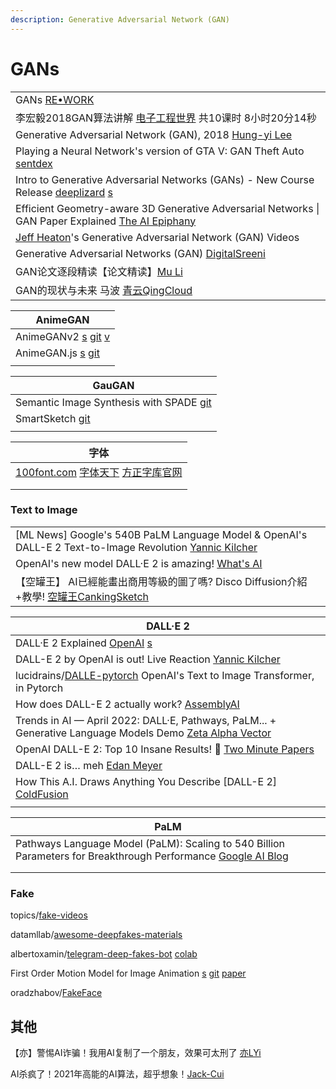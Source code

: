 ```yaml
---
description: Generative Adversarial Network (GAN)
---
```


# GANs

|                                                                                                                                                                              |
| ---------------------------------------------------------------------------------------------------------------------------------------------------------------------------- |
| GANs [RE•WORK](https://www.youtube.com/playlist?list=PLnDbcXCpYZ8lLH6Ru8peDrG2HoWyycbFR)                                                                                     |
| 李宏毅2018GAN算法讲解 [电子工程世界](http://training.eeworld.com.cn/course/5321) 共10课时 8小时20分14秒                                                                                          |
| Generative Adversarial Network (GAN), 2018 [Hung-yi Lee](https://www.youtube.com/playlist?list=PLJV\_el3uVTsMq6JEFPW35BCiOQTsoqwNw)                                          |
| Playing a Neural Network's version of GTA V: GAN Theft Auto [sentdex](https://www.youtube.com/watch?v=udPY5rQVoW0)                                                           |
| Intro to Generative Adversarial Networks (GANs) - New Course Release [deeplizard](https://www.youtube.com/watch?v=p3Eq2b22qJM) [s](https://deeplizard.com/lesson/gaa0ailzrd) |
| Efficient Geometry-aware 3D Generative Adversarial Networks \| GAN Paper Explained [The AI Epiphany](https://www.youtube.com/watch?v=ZHIRRsnINGA)                            |
| [Jeff Heaton](https://www.youtube.com/playlist?list=PLjy4p-07OYzs6XDEm39m6g7yZWXB6MKac)'s Generative Adversarial Network (GAN) Videos                                        |
| Generative Adversarial Networks (GAN) [DigitalSreeni](https://www.youtube.com/playlist?list=PLZsOBAyNTZwboR4\_xj-n3K6XBTweC4YVD)                                             |
| GAN论文逐段精读【论文精读】[Mu Li](https://www.youtube.com/watch?v=g\_0HtlrLiDo)                                                                                                         |
| GAN的现状与未来 马波 [青云QingCloud](https://www.youtube.com/watch?v=v7rsHn4ziZ4)                                                                                                      |

| AnimeGAN                                                                                                                                                                   |
| -------------------------------------------------------------------------------------------------------------------------------------------------------------------------- |
| AnimeGANv2 [s](https://tachibanayoshino.github.io/AnimeGANv2/) [git](https://github.com/TachibanaYoshino/AnimeGANv2) [v](https://www.douyin.com/video/7029157040899607815) |
| AnimeGAN.js [s](https://animegan.js.org/) [git](https://github.com/TonyLianLong/AnimeGAN.js)                                                                               |
|                                                                                                                                                                            |

| GauGAN                                                                      |
| --------------------------------------------------------------------------- |
| Semantic Image Synthesis with SPADE [git](https://github.com/nvlabs/spade/) |
| SmartSketch [git](https://github.com/noyoshi/smart-sketch)                  |
|                                                                             |

| 字体                                                                                                                   |
| -------------------------------------------------------------------------------------------------------------------- |
| [100font.com](https://www.100font.com/)   [字体天下](https://www.fonts.net.cn/)   [方正字库官网](https://www.foundertype.com/) |
|                                                                                                                      |
|                                                                                                                      |

### Text to Image

|                                                                                                                                                          |
| -------------------------------------------------------------------------------------------------------------------------------------------------------- |
| \[ML News] Google's 540B PaLM Language Model & OpenAI's DALL-E 2 Text-to-Image Revolution [Yannic Kilcher](https://www.youtube.com/watch?v=RJwPN4qNi\_Y) |
| OpenAI's new model DALL·E 2 is amazing! [What's AI](https://www.youtube.com/watch?v=rdGVbPI42sA)                                                         |
| 【空罐王】 AI已經能畫出商用等級的圖了嗎? Disco Diffusion介紹+教學! [空罐王CankingSketch](https://www.youtube.com/watch?v=w7B1rfhnqY8)                                             |

| DALL·E 2                                                                                                                                                |
| ------------------------------------------------------------------------------------------------------------------------------------------------------- |
| DALL·E 2 Explained [OpenAI](https://www.youtube.com/watch?v=qTgPSKKjfVg) [s](https://openai.com/dall-e-2/)                                              |
| DALL-E 2 by OpenAI is out! Live Reaction [Yannic Kilcher](https://www.youtube.com/watch?v=gGPv\_SYVDC8)                                                 |
| lucidrains/[DALLE-pytorch](https://github.com/lucidrains/DALLE-pytorch)   OpenAI's Text to Image Transformer, in Pytorch                                |
| How does DALL-E 2 actually work? [AssemblyAI](https://www.youtube.com/watch?v=F1X4fHzF4mQ)                                                              |
| Trends in AI — April 2022: DALL·E, Pathways, PaLM... + Generative Language Models Demo [Zeta Alpha Vector](https://www.youtube.com/watch?v=w7MNDZLJ30M) |
| OpenAI DALL-E 2: Top 10 Insane Results! 🤖 [Two Minute Papers](https://www.youtube.com/watch?v=X3\_LD3R\_Ygs)                                           |
| DALL-E 2 is… meh [Edan Meyer](https://www.youtube.com/watch?v=gmfI3B6pQTo)                                                                              |
| How This A.I. Draws Anything You Describe \[DALL-E 2] [ColdFusion](https://www.youtube.com/watch?v=U1cF9QCu1rQ)                                         |
|                                                                                                                                                         |

| PaLM                                                                                                                                                                                            |
| ----------------------------------------------------------------------------------------------------------------------------------------------------------------------------------------------- |
| Pathways Language Model (PaLM): Scaling to 540 Billion Parameters for Breakthrough Performance [Google AI Blog](https://ai.googleblog.com/2022/04/pathways-language-model-palm-scaling-to.html) |
|                                                                                                                                                                                                 |
|                                                                                                                                                                                                 |

### Fake

topics/[fake-videos](https://github.com/topics/fake-videos)

datamllab/[awesome-deepfakes-materials](https://github.com/datamllab/awesome-deepfakes-materials)

albertoxamin/[telegram-deep-fakes-bot](https://github.com/albertoxamin/telegram-deep-fakes-bot) [colab](https://colab.research.google.com/github/albertoxamin/telegram-deep-fakes-bot/blob/master/deep\_fake\_telegram.ipynb)

First Order Motion Model for Image Animation [s](https://aliaksandrsiarohin.github.io/first-order-model-website/) [git](https://github.com/AliaksandrSiarohin/first-order-model) [paper](https://proceedings.neurips.cc/paper/2019/hash/31c0b36aef265d9221af80872ceb62f9-Abstract.html)

oradzhabov/[FakeFace](https://github.com/oradzhabov/FakeFace)

## 其他

【亦】警惕AI诈骗！我用AI复制了一个朋友，效果可太刑了 [亦LYi](https://www.youtube.com/watch?v=iUtcgaWOPM4)

AI杀疯了！2021年高能的AI算法，超乎想象！[Jack-Cui](https://www.bilibili.com/video/BV1RF411B7hT)
